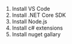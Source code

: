 1. Install VS Code
2. Install .NET Core SDK
3. Install Node.js
4. Install c# extensions
5. Install nuget gallary